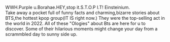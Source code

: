 WWH.Purple u.Borahae.HEY,stop it.S.T.O.P I.T! Einsteinium.    
Take away a pocket full of funny facts and charming,bizarre stories about BTS,the hottest kpop group(IT IS right now.)
They were the top-selling act in the world in 2022.
All of these "Ologies" about Bts are here for u to discover.
Some of their hilarious moments might change your day from a scrammbled day to sunny side up.
<!---
Lareina0613/Lareina0613 is a ✨ special ✨ repository because its `README.md` (this file) appears on your GitHub profile.
You can click the Preview link to take a look at your changes.
--->
